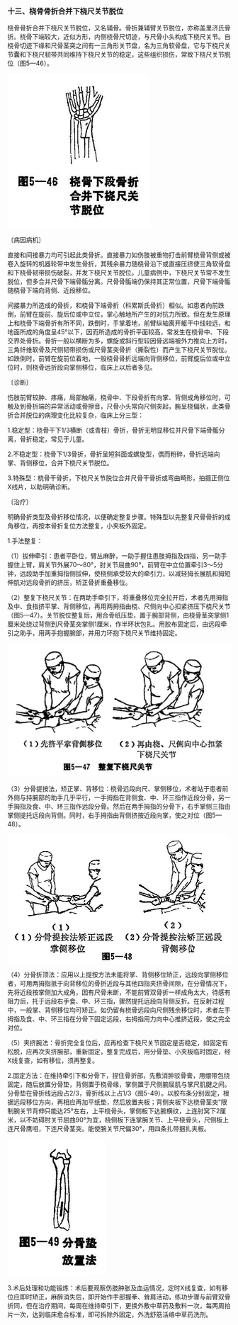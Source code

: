 ### 十三、桡骨骨折合并下桡尺关节脱位

桡骨骨折合并下桡尺关节脱位，又名辅骨。骨折兼辅臂关节脱位，亦称盖里济氏骨折。桡骨下端较大，近似方形，内侧桡骨尺切迹，与尺骨小头构成下桡尺关节。自桡骨切迹下缘和尺骨茎突之间有一三角形关节盘，名为三角软骨盘，它与下桡尺关节囊和下桡尺韧带共同维持下桡尺关节的稳定，这些组织损伤，常致下桡尺关节脱位（图5—46）。

<img src="img\5-46.jpg" style="zoom:70%;" />

〔病因病机〕

直接和间接暴力均可引起此类骨折。直接暴力如伤肢被重物打击前臂桡骨背侧或被卷入旋转的机器轮带中发生骨折，其残余暴力随桡骨沿下或直接压挤使三角软骨盘和下桡骨韧带损伤破裂，并发下桡尺关节脱位。儿童病例中，下桡尺关节常不发生脱位，但多合并尺骨下端骨骺分离。尺骨骨骺端仍保持其正常位置，尺骨下端骨骺随桡骨下端向背侧、近段移位。

间接暴力所造成的骨折，和桡骨下端骨折（科累斯氏骨折）相似。如患者向前跌倒，前臂在旋前、旋后位或中立位，掌心触地所产生的对抗力所致。但在发生原理上和桡骨下端骨折有所不同，跌倒时，手掌着地，前臂纵轴离开躯干中线较远，和地面所成的角度呈45°以下，因而所造成的骨折平面较高，常发生在桡骨中、下段交界处骨折。骨折一般以横断为多，螺旋或斜行型较因骨远端被外力推向上方时，三角纤维软骨及尺侧韧带损伤或尺骨茎突骨折（撕裂性）而产生下桡尺关节脱位。如跌倒时，前臂在旋前位着地，一般桡骨骨折远端向背侧移位，前臂旋后位或中立位时，则桡骨远折段向掌侧移位，临床上以后者多见。

〔诊断〕

伤肢前臂较肿、疼痛，局部触痛，桡骨中、下段骨折有向掌、背侧成角移位时，可触及到骨折端的异常活动或骨擦音，尺骨小头常向尺侧突起，腕呈桡偏状，此类骨折合并脱位的病理变化比较复杂，临床上分三型：

1.稳定型：桡骨干下1/3横断（或青枝）骨折，骨折无明显移位并尺骨下端骨骺分离，骨折稳定，常见于儿童。

2.不稳定型：桡骨下1/3骨折，骨折呈短斜面或螺旋型，偶而粉碎，骨折远端向掌、背侧移位，合并下桡尺关节脱位。

3.特殊型：桡骨干骨折，下桡尺关节脱位合并尺骨干骨折或弯曲畸形，拍摄正侧位X线片，以助明确诊断。

〔治疗〕

明确骨折类型及骨折移位情况，以便确定整复步骤。特殊型以先整复尺骨骨折的成角移位，再按本骨折复位方法整复，小夹板外固定。

1.手法整复：

（1）拔伸牵引：患者平卧位，臂丛麻醉，一助手握住患肢拇指及四指，另一助手握住上臂，肩关节外展70〜80°，肘关节屈曲90°，前臂在中立位置牵引3〜5分钟，远段助手加重拇指侧拔伸，使桡侧承受较大的牵引力，以减轻拇长展肌和拇短伸肌对远段骨折的挤压，矫正骨折重叠移位。

（2）整复下桡尺关节：在两助手牵引下，将重叠移位完全拉开后，术者先用拇指及中、食指挤平掌、背侧移位，再用两拇指由桡、尺侧向中心扣紧挤压下桡尺关节（图5—47）。关节脱位整复后，用合骨纸压垫，置于腕部背侧，由桡骨茎突掌侧1厘米处绕过背侧到尺骨茎突掌侧1厘米，作半环状包扎。用胶布固定后，由远段牵引之助手，用两手抱握腕部，并用力环抱下桡尺关节维持固定。

<img src="img\5-47.jpg" style="zoom:70%;" />

（3）分骨提按法，矫正掌、背移位：桡骨远段向尺、掌侧移位，术者站于患者前外侧与持腕部的助手几乎平行，一手拇指在背侧食、中、环三指作近段分骨，另一手拇指及食、中、环三指作远段分骨。然后在两手拇指的分骨下，右手掌侧三指由掌侧提托远段向背侧。同时，右手拇指由背侧挤按近段向掌，使之对位（图5—48）。

<img src="img\5-48.jpg" style="zoom:70%;" />

（4）分骨折顶法：应用以上提按方法未能将掌、背侧移位矫正，远段向掌侧移位者，可用两拇指抵于向背移位的骨折近段与其他四指夹挤骨间隙，在分骨情况下，先将近段按掌侧加大成角，因有尺骨未断，不能前臂双骨折一样成角太大，待感有阻力后，托于远段右手食、中、环三指，骤然提托远段向背侧反折。在反射过程中，一般掌、背侧移位均可矫正。如仍留有桡骨远段向尺侧残余移位时，术者左手拇指及食、中、环三指在分骨下固定远段，右拇指用力向中心推挤近段，使之完全对位。

（5）夹挤腕法：骨折完全复位后，应再检查下桡尺关节固定是否稳定，如固定有松脱，应再次夹挤腕部，重新固定，整复完成后，用分骨垫、小夹板临时固定，经X线复查，如有移位，须再整复。

2.固定方法：在维持牵引下和分骨下，捏住骨折部，先敷消肿驳骨膏，用绷带包绕固定，随后放置分骨垫，背侧置于桡骨缘，掌侧置于尺侧腕屈肌与掌尺肌腱之间。分骨垫在骨折线远段占2/3，骨折线以上占1/3（图5-49）。以胶布条分别固定，根据远段移位方向，再相应再加平纸垫，然后放置夹板；背侧夹板下达桡骨茎突”限制腕关节背伸只能达25°左右，上平桡骨头，掌侧板下达腕横纹，上连肘窝下2厘米，以不妨碍肘关节屈曲90°为宜，桡侧板下连掌腕关节、上平桡骨头，尺侧板上连尺骨鹰咀，下连尺骨茎突。能使腕关节尺偏30°，用四条扎带捆扎夹板。

<img src="img\5-49.jpg" style="zoom:70%;" />

3.术后处理和功能锻炼：术后要观察伤肢肿胀及血运情况，定时X线复查，如有移位应即时矫正，麻醉消失后，即开始作手部握拳、耸肩活动，练功步骤与前臂双骨折同，但在治疗期间，每周在维持牵引下，更换外敷中草药及敷料一次，每两周拍片一次，达到临床愈合标准，即可拆除外固定，外洗舒筋活络中草药洗剂。
